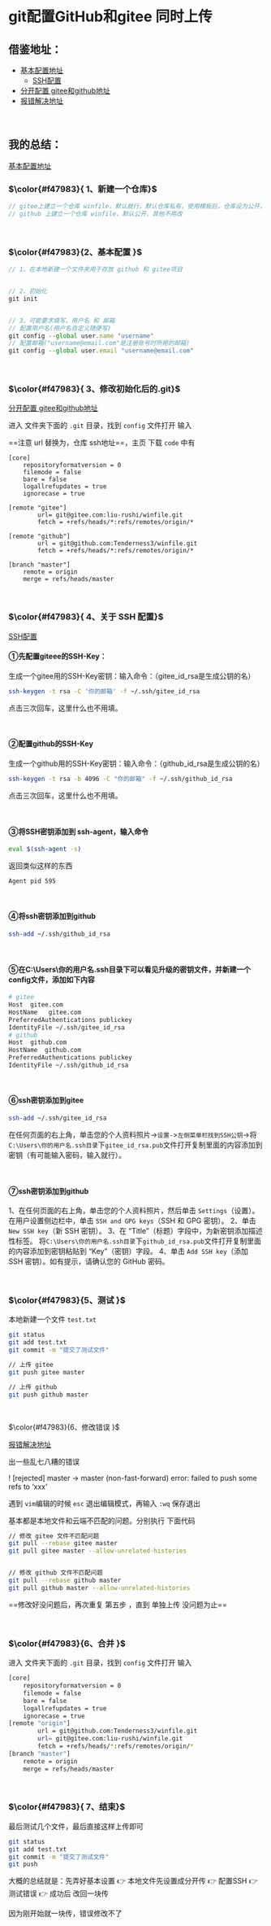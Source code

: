 # git配置GitHub和gitee 同时上传

## 借鉴地址：

- [基本配置地址](https://blog.csdn.net/u011870022/article/details/117883439)
  - [SSH配置](https://blog.csdn.net/u011870022/article/details/117883717)
- [分开配置 gitee和github地址](https://www.bbsmax.com/A/Vx5MGP3gzN/)
- [报错解决地址](https://blog.csdn.net/weixin_46015333/article/details/124627808)

&nbsp;

## 我的总结：

[基本配置地址](https://blog.csdn.net/u011870022/article/details/117883439)

### $\color{#f47983}{ 1、新建一个仓库}$

```js
// gitee上建立一个仓库 winfile，默认就行，默认仓库私有，使用模板后，仓库设为公开，将仓库里面文件 readme 删除
// github 上建立一个仓库 winfile，默认公开，其他不用改
```

&nbsp;

### $\color{#f47983}{2、基本配置 }$

```js
// 1、在本地新建一个文件夹用于存放 github 和 gitee项目


// 2、初始化
git init


// 3、可能要求填写，用户名 和 邮箱
// 配置用户名(用户名自定义随便写)
git config --global user.name "username"
// 配置邮箱("username@email.com"是注册账号时所用的邮箱)
git config --global user.email "username@email.com"

```

&nbsp;

### $\color{#f47983}{ 3、修改初始化后的.git}$

[分开配置 gitee和github地址](https://www.bbsmax.com/A/Vx5MGP3gzN/)

进入 文件夹下面的 `.git` 目录，找到 `config` 文件打开 输入

==注意 url 替换为，仓库 ssh地址==，主页 下载 `code` 中有

```apl
[core]
	repositoryformatversion = 0
	filemode = false
	bare = false
	logallrefupdates = true
	ignorecase = true

[remote "gitee"]
		url= git@gitee.com:liu-rushi/winfile.git
        fetch = +refs/heads/*:refs/remotes/origin/*

[remote "github"]
		url = git@github.com:Tenderness3/winfile.git
        fetch = +refs/heads/*:refs/remotes/origin/*
		
[branch "master"]
	remote = origin
	merge = refs/heads/master

```

&nbsp;

### $\color{#f47983}{ 4、关于 SSH 配置}$

[SSH配置](https://blog.csdn.net/u011870022/article/details/117883717)

#### ①先配置giteee的SSH-Key：

生成一个gitee用的SSH-Key密钥：输入命令：（gitee_id_rsa是生成公钥的名）

```bash
ssh-keygen -t rsa -C '你的邮箱' -f ~/.ssh/gitee_id_rsa
```

点击三次回车，这里什么也不用填。

&nbsp;

#### ②配置github的SSH-Key

生成一个github用的SSH-Key密钥：输入命令：（github_id_rsa是生成公钥的名）

```bash
ssh-keygen -t rsa -b 4096 -C "你的邮箱" -f ~/.ssh/github_id_rsa
```

点击三次回车，这里什么也不用填。

&nbsp;

#### ③将SSH密钥添加到 ssh-agent，输入命令

```bash
eval $(ssh-agent -s)
```

返回类似这样的东西

```bash
Agent pid 595
```

&nbsp;

#### ④将ssh密钥添加到github

```bash
ssh-add ~/.ssh/github_id_rsa
```

&nbsp;

#### ⑤在C:\Users\你的用户名.ssh目录下可以看见升级的密钥文件，并新建一个config文件，添加如下内容

```bash
# gitee
Host  gitee.com
HostName   gitee.com
PreferredAuthentications publickey
IdentityFile ~/.ssh/gitee_id_rsa
# github
Host  github.com
HostName  github.com
PreferredAuthentications publickey
IdentityFile ~/.ssh/github_id_rsa
```

&nbsp;

#### ⑥ssh密钥添加到gitee

```bash
ssh-add ~/.ssh/gitee_id_rsa
```

在任何页面的右上角，单击您的个人资料照片->`设置-`>`左侧菜单栏找到SSH公钥`->将`C:\Users\你的用户名.ssh目录`下`gitee_id_rsa.pub`文件打开复制里面的内容添加到密钥（有可能输入密码，输入就行）。

&nbsp;

#### ⑦ssh密钥添加到github

1、在任何页面的右上角，单击您的个人资料照片，然后单击 `Settings`（设置）。在用户设置侧边栏中，单击 `SSH and GPG keys`（SSH 和 GPG 密钥）。
2、单击 `New SSH key`（新 SSH 密钥）。
3、在 “Title”（标题）字段中，为新密钥添加描述性标签。 将`C:\Users\你的用户名.ssh目录`下`github_id_rsa.pub`文件打开复制里面的内容添加到密钥粘贴到 “Key”（密钥）字段。
4、单击 `Add SSH key`（添加 SSH 密钥）。如有提示，请确认您的 GitHub 密码。

&nbsp;

### $\color{#f47983}{5、测试 }$

本地新建一个文件 `test.txt`

```bash
git status
git add test.txt
git commit -m "提交了测试文件"

// 上传 gitee
git push gitee master

// 上传 github
git push github master
```

&nbsp;

$\color{#f47983}{6、修改错误 }$

[报错解决地址](https://blog.csdn.net/weixin_46015333/article/details/124627808)

出一些乱七八糟的错误

! [rejected] master -> master (non-fast-forward) error: failed to push some refs to ‘xxx’

遇到 `vim`编辑的时候 `esc` 退出编辑模式，再输入 `:wq` 保存退出

基本都是本地文件和云端不匹配的问题。分别执行 下面代码

```bash
// 修改 gitee 文件不匹配问题
git pull --rebase gitee master
git pull gitee master --allow-unrelated-histories


// 修改 github 文件不匹配问题
git pull --rebase github master
git pull github master --allow-unrelated-histories
```

==修改好没问题后，再次重复 第五步 ，直到 单独上传 没问题为止==

&nbsp;

### $\color{#f47983}{6、合并 }$

进入 文件夹下面的 `.git` 目录，找到 `config` 文件打开 输入

```bash
[core]
	repositoryformatversion = 0
	filemode = false
	bare = false
	logallrefupdates = true
	ignorecase = true
[remote "origin"]
		url = git@github.com:Tenderness3/winfile.git
		url= git@gitee.com:liu-rushi/winfile.git
        fetch = +refs/heads/*:refs/remotes/origin/*
[branch "master"]
	remote = origin
	merge = refs/heads/master
```



&nbsp;

### $\color{#f47983}{ 7、结束}$

最后测试几个文件，最后直接这样上传即可

```bash
git status
git add test.txt
git commit -m "提交了测试文件"
git push 
```





大概的总结就是：先弄好基本设置 👉 本地文件先设置成分开传 👉 配置SSH 👉 测试错误 👉 成功后 改回一块传

因为刚开始就一块传，错误修改不了
